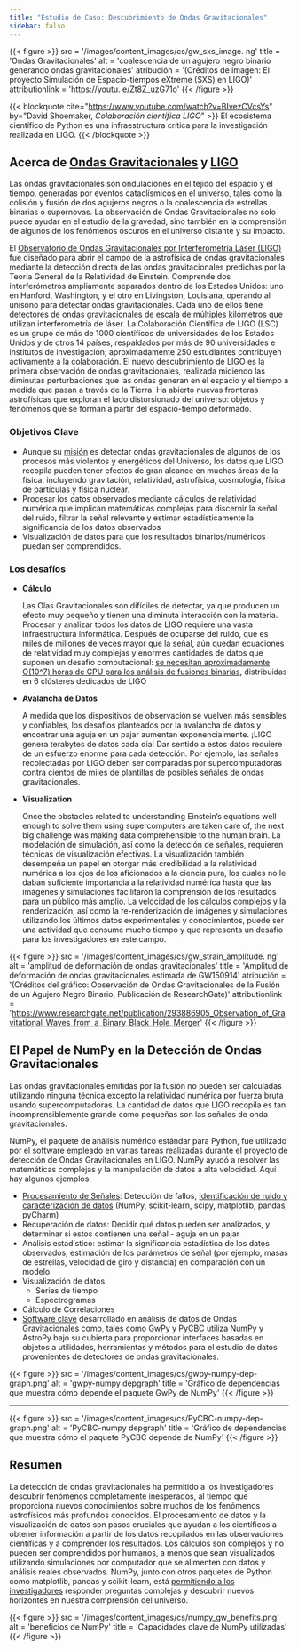 ```yaml
---
title: "Estudio de Caso: Descubrimiento de Ondas Gravitacionales"
sidebar: falso
---
```


{{< figure >}}
src = '/images/content_images/cs/gw_sxs_image. ng' title = 'Ondas Gravitacionales' alt = 'coalescencia de un agujero negro binario generando ondas gravitacionales' atribución = '(Créditos de imagen: El proyecto Simulación de Espacio-tiempos eXtreme (SXS) en LIGO)' attributionlink = 'https://youtu. e/Zt8Z_uzG71o'
{{< /figure >}}

{{< blockquote cite="https://www.youtube.com/watch?v=BIvezCVcsYs" by="David Shoemaker, *Colaboración científica LIGO*" >}} El ecosistema científico de Python es una infraestructura crítica para la investigación realizada en LIGO.
{{< /blockquote >}}

## Acerca de [Ondas Gravitacionales](https://www.nationalgeographic.com/news/2017/10/what-are-gravitational-waves-ligo-astronomy-science/) y [LIGO](https://www.ligo.caltech.edu)

Las ondas gravitacionales son ondulaciones en el tejido del espacio y el tiempo, generadas por eventos cataclísmicos en el universo, tales como la colisión y fusión de dos agujeros negros o la coalescencia de estrellas binarias o supernovas. La observación de Ondas Gravitacionales no solo puede ayudar en el estudio de la gravedad, sino también en la comprensión de algunos de los fenómenos oscuros en el universo distante y su impacto.

El [Observatorio de Ondas Gravitacionales por Interferometría Láser (LIGO)](https://www.ligo.caltech.edu) fue diseñado para abrir el campo de la astrofísica de ondas gravitacionales mediante la detección directa de las ondas gravitacionales predichas por la Teoría General de la Relatividad de Einstein. Comprende dos interferómetros ampliamente separados dentro de los Estados Unidos: uno en Hanford, Washington, y el otro en Livingston, Louisiana, operando al unísono para detectar ondas gravitacionales. Cada uno de ellos tiene detectores de ondas gravitacionales de escala de múltiples kilómetros que utilizan interferometría de láser.  La Colaboración Científica de LIGO (LSC) es un grupo de más de 1000 científicos de universidades de los Estados Unidos y de otros 14 países, respaldados por más de 90 universidades e institutos de investigación; aproximadamente 250 estudiantes contribuyen activamente a la colaboración. El nuevo descubrimiento de LIGO es la primera observación de ondas gravitacionales, realizada midiendo las diminutas perturbaciones que las ondas generan en el espacio y el tiempo a medida que pasan a través de la Tierra.  Ha abierto nuevas fronteras astrofísicas que exploran el lado distorsionado del universo: objetos y fenómenos que se forman a partir del espacio-tiempo deformado.


### Objetivos Clave

* Aunque su [misión](https://www.ligo.caltech.edu/page/what-is-ligo) es detectar ondas gravitacionales de algunos de los procesos más violentos y energéticos del Universo, los datos que LIGO recopila pueden tener efectos de gran alcance en muchas áreas de la física, incluyendo gravitación, relatividad, astrofísica, cosmología, física de partículas y física nuclear.
* Procesar los datos observados mediante cálculos de relatividad numérica que implican matemáticas complejas para discernir la señal del ruido, filtrar la señal relevante y estimar estadísticamente la significancia de los datos observados
* Visualización de datos para que los resultados binarios/numéricos puedan ser comprendidos.



### Los desafíos

* **Cálculo**

    Las Olas Gravitacionales son difíciles de detectar, ya que producen un efecto muy pequeño y tienen una diminuta interacción con la materia. Procesar y analizar todos los datos de LIGO requiere una vasta infraestructura informática. Después de ocuparse del ruido, que es miles de millones de veces mayor que la señal, aún quedan ecuaciones de relatividad muy complejas y enormes cantidades de datos que suponen un desafío computacional: [se necesitan aproximadamente O(10^7) horas de CPU para los análisis de fusiones binarias](https://youtu.be/7mcHknWWzNI), distribuidas en 6 clústeres dedicados de LIGO

* **Avalancha de Datos**

    A medida que los dispositivos de observación se vuelven más sensibles y confiables, los desafíos planteados por la avalancha de datos y encontrar una aguja en un pajar aumentan exponencialmente. ¡LIGO genera terabytes de datos cada día! Dar sentido a estos datos requiere de un esfuerzo enorme para cada detección. Por ejemplo, las señales recolectadas por LIGO deben ser comparadas por supercomputadoras contra cientos de miles de plantillas de posibles señales de ondas gravitacionales.

* **Visualization**

    Once the obstacles related to understanding Einstein’s equations well enough to solve them using supercomputers are taken care of, the next big challenge was making data comprehensible to the human brain. La modelación de simulación, así como la detección de señales, requieren técnicas de visualización efectivas.  La visualización también desempeña un papel en otorgar más credibilidad a la relatividad numérica a los ojos de los aficionados a la ciencia pura, los cuales no le daban suficiente importancia a la relatividad numérica hasta que las imágenes y simulaciones facilitaron la comprensión de los resultados para un público más amplio. La velocidad de los cálculos complejos y la renderización, así como la re-renderización de imágenes y simulaciones utilizando los últimos datos experimentales y conocimientos, puede ser una actividad que consume mucho tiempo y que representa un desafío para los investigadores en este campo.

{{< figure >}}
src = '/images/content_images/cs/gw_strain_amplitude. ng' alt = 'amplitud de deformación de ondas gravitacionales' title = 'Amplitud de deformación de ondas gravitacionales estimada de GW150914' atribución = '(Créditos del gráfico: Observación de Ondas Gravitacionales de la Fusión de un Agujero Negro Binario, Publicación de ResearchGate)' attributionlink = 'https://www.researchgate.net/publication/293886905_Observation_of_Gravitational_Waves_from_a_Binary_Black_Hole_Merger'
{{< /figure >}}

## El Papel de NumPy en la Detección de Ondas Gravitacionales

Las ondas gravitacionales emitidas por la fusión no pueden ser calculadas utilizando ninguna técnica excepto la relatividad numérica por fuerza bruta usando supercomputadoras. La cantidad de datos que LIGO recopila es tan incomprensiblemente grande como pequeñas son las señales de onda gravitacionales.

NumPy, el paquete de análisis numérico estándar para Python, fue utilizado por el software empleado en varias tareas realizadas durante el proyecto de detección de Ondas Gravitacionales en LIGO. NumPy ayudó a resolver las matemáticas complejas y la manipulación de datos a alta velocidad.  Aquí hay algunos ejemplos:

* [Procesamiento de Señales](https://www.uv.es/virgogroup/Denoising_ROF.html): Detección de fallos, [Identificación de ruido y caracterización de datos](https://ep2016.europython.eu/media/conference/slides/pyhton-in-gravitational-waves-research-communities.pdf) (NumPy, scikit-learn, scipy, matplotlib, pandas, pyCharm)
* Recuperación de datos: Decidir qué datos pueden ser analizados, y determinar si estos contienen una señal - aguja en un pajar
* Análisis estadístico: estimar la significancia estadística de los datos observados, estimación de los parámetros de señal (por ejemplo, masas de estrellas, velocidad de giro y distancia) en comparación con un modelo.
* Visualización de datos
  - Series de tiempo
  - Espectrogramas
* Cálculo de Correlaciones
* [Software clave](https://github.com/lscsoft) desarrollado en análisis de datos de Ondas Gravitacionales como, tales como [GwPy](https://gwpy.github.io/docs/stable/overview.html) y [PyCBC](https://pycbc.org) utiliza NumPy y AstroPy bajo su cubierta para proporcionar interfaces basadas en objetos a utilidades, herramientas y métodos para el estudio de datos provenientes de detectores de ondas gravitacionales.

{{< figure >}}
src = '/images/content_images/cs/gwpy-numpy-dep-graph.png' alt = 'gwpy-numpy depgraph' title = 'Gráfico de dependencias que muestra cómo depende el paquete GwPy de NumPy'
{{< /figure >}}

----

{{< figure >}}
src = '/images/content_images/cs/PyCBC-numpy-dep-graph.png' alt = 'PyCBC-numpy depgraph' title = 'Gráfico de dependencias que muestra cómo el paquete PyCBC depende de NumPy'
{{< /figure >}}

## Resumen

La detección de ondas gravitacionales ha permitido a los investigadores descubrir fenómenos completamente inesperados, al tiempo que proporciona nuevos conocimientos sobre muchos de los fenómenos astrofísicos más profundos conocidos. El procesamiento de datos y la visualización de datos son pasos cruciales que ayudan a los científicos a obtener información a partir de los datos recopilados en las observaciones científicas y a comprender los resultados. Los cálculos son complejos y no pueden ser comprendidos por humanos, a menos que sean visualizados utilizando simulaciones por computador que se alimenten con datos y análisis reales observados.  NumPy, junto con otros paquetes de Python como matplotlib, pandas y scikit-learn, está [permitiendo a los investigadores](https://www.gw-openscience.org/events/GW150914/) responder preguntas complejas y descubrir nuevos horizontes en nuestra comprensión del universo.

{{< figure >}}
src = '/images/content_images/cs/numpy_gw_benefits.png' alt = 'beneficios de NumPy' title = 'Capacidades clave de NumPy utilizadas'
{{< /figure >}}
